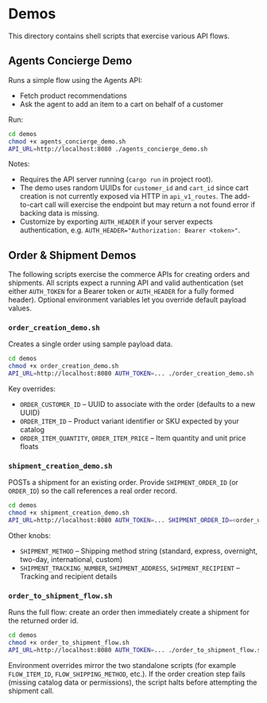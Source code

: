 # Demos

This directory contains shell scripts that exercise various API flows.

## Agents Concierge Demo

Runs a simple flow using the Agents API:
- Fetch product recommendations
- Ask the agent to add an item to a cart on behalf of a customer

Run:

```bash
cd demos
chmod +x agents_concierge_demo.sh
API_URL=http://localhost:8080 ./agents_concierge_demo.sh
```

Notes:
- Requires the API server running (`cargo run` in project root).
- The demo uses random UUIDs for `customer_id` and `cart_id` since cart creation is not currently exposed via HTTP in `api_v1_routes`. The add-to-cart call will exercise the endpoint but may return a not found error if backing data is missing.
- Customize by exporting `AUTH_HEADER` if your server expects authentication, e.g. `AUTH_HEADER="Authorization: Bearer <token>"`. 

## Order & Shipment Demos

The following scripts exercise the commerce APIs for creating orders and shipments. All scripts expect a running API and valid authentication (set either `AUTH_TOKEN` for a Bearer token or `AUTH_HEADER` for a fully formed header). Optional environment variables let you override default payload values.

### `order_creation_demo.sh`

Creates a single order using sample payload data.

```bash
cd demos
chmod +x order_creation_demo.sh
API_URL=http://localhost:8080 AUTH_TOKEN=... ./order_creation_demo.sh
```

Key overrides:
- `ORDER_CUSTOMER_ID` – UUID to associate with the order (defaults to a new UUID)
- `ORDER_ITEM_ID` – Product variant identifier or SKU expected by your catalog
- `ORDER_ITEM_QUANTITY`, `ORDER_ITEM_PRICE` – Item quantity and unit price floats

### `shipment_creation_demo.sh`

POSTs a shipment for an existing order. Provide `SHIPMENT_ORDER_ID` (or `ORDER_ID`) so the call references a real order record.

```bash
cd demos
chmod +x shipment_creation_demo.sh
API_URL=http://localhost:8080 AUTH_TOKEN=... SHIPMENT_ORDER_ID=<order_uuid> ./shipment_creation_demo.sh
```

Other knobs:
- `SHIPMENT_METHOD` – Shipping method string (standard, express, overnight, two-day, international, custom)
- `SHIPMENT_TRACKING_NUMBER`, `SHIPMENT_ADDRESS`, `SHIPMENT_RECIPIENT` – Tracking and recipient details

### `order_to_shipment_flow.sh`

Runs the full flow: create an order then immediately create a shipment for the returned order id.

```bash
cd demos
chmod +x order_to_shipment_flow.sh
API_URL=http://localhost:8080 AUTH_TOKEN=... ./order_to_shipment_flow.sh
```

Environment overrides mirror the two standalone scripts (for example `FLOW_ITEM_ID`, `FLOW_SHIPPING_METHOD`, etc.). If the order creation step fails (missing catalog data or permissions), the script halts before attempting the shipment call.
